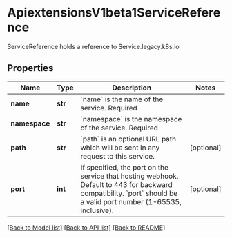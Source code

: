 # ApiextensionsV1beta1ServiceReference

ServiceReference holds a reference to Service.legacy.k8s.io
## Properties
Name | Type | Description | Notes
------------ | ------------- | ------------- | -------------
**name** | **str** | &#x60;name&#x60; is the name of the service. Required | 
**namespace** | **str** | &#x60;namespace&#x60; is the namespace of the service. Required | 
**path** | **str** | &#x60;path&#x60; is an optional URL path which will be sent in any request to this service. | [optional] 
**port** | **int** | If specified, the port on the service that hosting webhook. Default to 443 for backward compatibility. &#x60;port&#x60; should be a valid port number (1-65535, inclusive). | [optional] 

[[Back to Model list]](../README.md#documentation-for-models) [[Back to API list]](../README.md#documentation-for-api-endpoints) [[Back to README]](../README.md)


